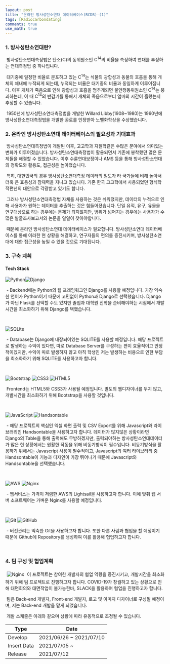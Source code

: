 ```yaml
---
layout: post
title: "온라인 방사성탄소연대 데이터베이스(RCDB)-(1)"
tags: [Radiocarbondating]
comments: true
use_math: true
---
```


### 1. 방사성탄소연대란?
​	방사성탄소연대측정법은 탄소(C)의 동위원소인 C<sup>14</sup>의 비율을 측정하여 연대를 추정하는 연대측정법 중 하나입니다.

​	대기중에 일정한 비율로 분포하고 있는 C<sup>14</sup>는 식물의 광합성과 동물의 호흡을 통해 개체의 체내에 누적되게 되는데, 누적되는 비율은 대기중의 비율과 동일하게 이루어집니다. 이후 개체가 죽음으로 인해 광합성과 호흡을 멈추게되면 불안정동위원소인 C<sup>14</sup>는 붕괴하는데, 이 때 C<sup>14</sup>의 반감기를 통해서 개체의 죽음으로부터 얼마의 시간이 흘렀는지 추정할 수 있습니다.

​	1950년에 방사성탄소연대측정법을 개발한 Willard Libby(1908~1980)는 1960년에 방사성탄소연대측정법을 개발한 공로를 인정받아 노벨화학상을 수상했습니다.

### 2. 온라인 방사성탄소연대 데이터베이스의 필요성과 기대효과
​	방사성탄소연대측정법이 개발된 이후, 고고학과 지질학같은 수많은 분야에서 의미있는 변화가 이루어졌습니다. 방사성탄소연대측정법이 활용되면서 기존에 봉착했던 많은 문제들을 해결할 수 있었습니다. 이후 수륜연대보정이나 AMS 등을 통해 방사성탄소연대의 정확도와 활용도, 접근성은 높아졌습니다.

​	특히, 대한민국의 경우 방사성탄소연대측정 데이터의 밀도가 타 국가들에 비해 높아서 더욱 큰 효용성과 잠재력을 지니고 있습니다. 기존 한국 고고학에서 사용되었던 형식학적편년의 대안으로 각광받고 있기도 합니다.

​	그러나 방사성탄소연대측정법 자체를 사용하는 것은 쉬워졌지만, 데이터의 누적으로 인해 사용자가 원하는 데이터를 추출하는 것은 힘들어졌습니다. 단일 유적, 유구, 유물을 연구대상으로 하는 경우에는 문제가 되지않지만, 범위가 넓어지는 경우에는 사용자가 수많은 발굴조사보고서와 논문을 일일이 찾아야합니다. 

​	때문에 온라인 방사성탄소연대 데이터베이스가 필요합니다. 방사성탄소연대 데이터베이스를 통해 이러한 현 상황을 해결하고, 연구자들의 편의를 증진시키며, 방사성탄소연대에 대한 접근성을 높일 수 있을 것으로 기대됩니다.

### 3. 구축 계획
#### Tech Stack

<left><img alt="Python" src="https://img.shields.io/badge/python-%2314354C.svg?style=for-the-badge&logo=python&logoColor=white"/><img alt="Django" src="https://img.shields.io/badge/django-%23092E20.svg?style=for-the-badge&logo=django&logoColor=white"/></left>

​	- Backend에는 Python의 웹 프레임워크인 Django를 사용할 예정입니다. 가장 익숙한 언어가 Python이기 때문에 고민없이 Python과 Django로 선택했습니다. Django가 아닌 Flask를 선택할 수도 있지만 졸업과 대학원 진학을 준비해야하는 시점에서 개발시간을 최소화하기 위해 Django를 택했습니다.<br>

<br>

<left><img alt="SQLite" src ="https://img.shields.io/badge/sqlite-%2307405e.svg?style=for-the-badge&logo=sqlite&logoColor=white"/></left>

​	- Database는 Django에 내장되어있는 SQLITE를 사용할 예정입니다. 해당 프로젝트로 발생하는 수익이 있다면, 따로 Database Server를 구성하는 편이 효율적이고 안정적이겠지만, 수익이 따로 발생하지 않고 아직 학생인 저는 발생하는 비용으로 인한 부담을 최소화하기 위해 SQLITE를 사용하고자 합니다.<br>

<br>

<left><img alt="Bootstrap" src="https://img.shields.io/badge/bootstrap-%23563D7C.svg?style=for-the-badge&logo=bootstrap&logoColor=white"/> <img alt="CSS3" src="https://img.shields.io/badge/css3-%231572B6.svg?style=for-the-badge&logo=css3&logoColor=white"/> <img alt="HTML5" src="https://img.shields.io/badge/html5-%23E34F26.svg?style=for-the-badge&logo=html5&logoColor=white"/></left>

​	Frontend는 HTML5와 CSS3가 사용될 예정입니다. 별도의 웹디자이너를 두지 않고, 개발시간을 최소화하기 위해 Bootstrap을 사용할 것입니다.<br>

<br>

<left><img alt="JavaScript" src="https://img.shields.io/badge/javascript-%23323330.svg?style=for-the-badge&logo=javascript&logoColor=%23F7DF1E"/> <img alt="Handsontable" src="https://img.shields.io/badge/Handsontable-%2343853D.svg?style=for-the-badge&logo=node-dot-js&logoColor=white"/></left>

​	- 해당 프로젝트의 핵심인 엑셀 화면 출력 및 CSV Export를 위해 Javascript와 라이브러리인 Handsontable을 사용하고자 합니다. 데이터가 많지않은 상황이라면 Django의 Table을 통해 출력해도 무방하겠지만, 출력되야하는 방사성탄소연대데이터가 많은 현 상황에서는 원활한 작동을 위해 비동기방식이 필수입니다. 비동기방식을 활용하기 위해서는 Javascript 사용이 필수적이고, Javascript의 여러 라이브러리 중 Handsontable이 기능과 디자인이 가장 뛰어나기 때문에 Javascript와 Handsontable을 선택했습니다.<br>

<br>

<left><img alt="AWS" src="https://img.shields.io/badge/AWS-%23FF9900.svg?style=for-the-badge&logo=amazon-aws&logoColor=white"/> <img alt="Nginx" src="https://img.shields.io/badge/nginx-%23009639.svg?style=for-the-badge&logo=nginx&logoColor=white"/></left>

​	- 웹서비스는 가격이 저렴한 AWS의 Lightsail을 사용하고자 합니다. 이에 맞춰 웹 서버 소프트웨어는 가벼운 Nginx를 사용할 예정입니다.<br>

<br>

<left><img alt="Git" src="https://img.shields.io/badge/git-%23F05033.svg?style=for-the-badge&logo=git&logoColor=white"/> <img alt="GitHub" src="https://img.shields.io/badge/github-%23121011.svg?style=for-the-badge&logo=github&logoColor=white"/></left>

​	- 버전관리는 익숙한 Git을 사용하고자 합니다. 또한 다른 사람과 협업을 할 예정이기 때문에 Github에 Repository를 생성하여 이를 활용해 협업하고자 합니다.<br>

<br>

### 4. 팀 구성 및 협업계획
<img style="padding: 5px;" alt="Nginx" src="https://img.shields.io/badge/Slack-4A154B?style=for-the-badge&logo=slack&logoColor=white"/>
	이 프로젝트는 참여한 개발자의 협업 역량을 증진시키고, 개발시간을 최소화하기 위해 팀 프로젝트로 진행하고자 합니다. COVID-19가 창궐하고 있는 상황으로 인해 대면회의와 대면작업이 불가능한바, SLACK을 활용하여 협업을 진행하고자 합니다.

​	팀은 Back-end 개발자, Front-end 개발자, 로고 및 이미지 디자이너로 구성될 예정이며, 저는 Back-end 개발을 맡게 되었습니다.

​	개발 스케줄은 아래와 같으며 상황에 따라 유동적으로 조정될 수 있습니다.

| Type        | Date                    |
| ----------- | ----------------------- |
| Develop     | 2021/06/26 ~ 2021/07/10 |
| Insert Data | 2021/07/05 ~            |
| Release     | 2021/07/12              |


<br>

